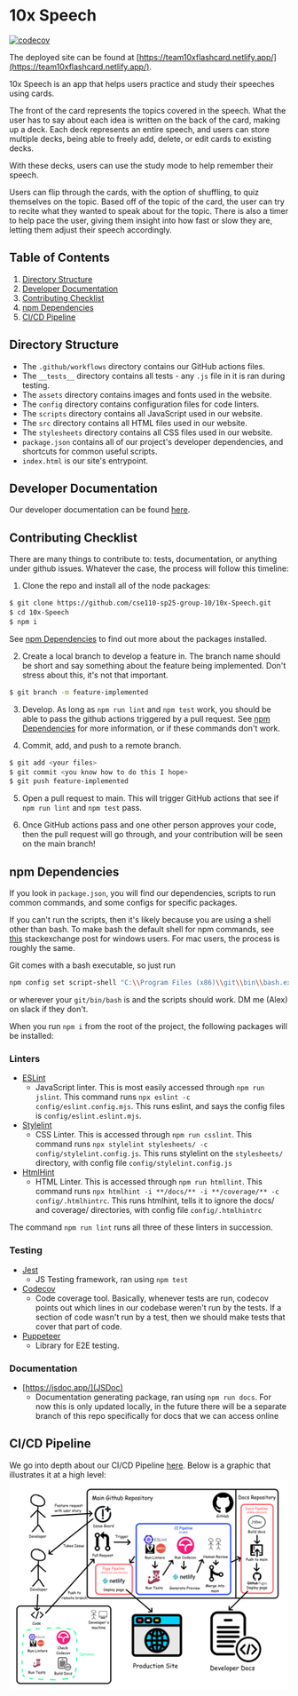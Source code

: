 # 10x Speech
[![codecov](https://codecov.io/gh/cse110-sp25-group-10/Flashcard-Project/graph/badge.svg?token=DAKDEQDBUL)](https://codecov.io/gh/cse110-sp25-group-10/Flashcard-Project)

The deployed site can be found at [https://team10xflashcard.netlify.app/](https://team10xflashcard.netlify.app/).

10x Speech is an app that helps users practice 
and study their speeches using cards.

The front of the card represents the topics covered 
in the speech. What the user has to say about each idea 
is written on the back of the card, making up a deck. 
Each deck represents an entire speech, and users can store 
multiple decks, being able to freely add, delete, or edit cards to existing decks.

With these decks, users can use the study mode to help remember their speech.

Users can flip through the cards, with the option of 
shuffling, to quiz themselves on the topic. Based off of the topic of the card, the user can try to recite what they wanted to speak about for the topic. There is also a timer to help pace the user, giving them insight into how fast or slow they are, letting them adjust their speech accordingly.

## Table of Contents
1. [Directory Structure](#directory-structure)
2. [Developer Documentation](#developer-documentation)
3. [Contributing Checklist](#contributing-checklist)
4. [npm Dependencies](#npm-dependencies)
5. [CI/CD Pipeline](#cicd-pipeline)

## Directory Structure
- The `.github/workflows` directory contains our GitHub actions files.
- The `__tests__` directory contains all tests - any `.js` file in it is ran during testing.
- The `assets` directory contains images and fonts used in the website.
- The `config` directory contains configuration files for code linters.
- The `scripts` directory contains all JavaScript used in our website.
- The `src` directory contains all HTML files used in our website.
- The `stylesheets` directory contains all CSS files used in our website.
- `package.json` contains all of our project's developer dependencies, and shortcuts for common useful scripts.
- `index.html` is our site's entrypoint.

## Developer Documentation
Our developer documentation can be found [here](https://cse110-sp25-group-10.github.io/10x-Speech-Docs/).

## Contributing Checklist
There are many things to contribute to: tests, documentation, or anything under github issues. Whatever the case, the process will follow this timeline:

1. Clone the repo and install all of the node packages:

```bash
$ git clone https://github.com/cse110-sp25-group-10/10x-Speech.git
$ cd 10x-Speech
$ npm i
```
See [npm Dependencies](#npm-dependencies) to find out more about the packages installed.

2. Create a local branch to develop a feature in. The branch name should be short and say something about the feature being implemented. Don't stress about this, it's not that important.

```bash
$ git branch -m feature-implemented
```

3. Develop. As long as `npm run lint` and `npm test` work, you should be able to pass the github actions triggered by a pull request. See [npm Dependencies](#npm-dependencies) for more information, or if these commands don't work.

4. Commit, add, and push to a remote branch.
```bash
$ git add <your files>
$ git commit <you know how to do this I hope>
$ git push feature-implemented
```

5. Open a pull request to main. This will trigger GitHub actions that see if `npm run lint` and `npm test` pass.

6. Once GitHub actions pass and one other person approves your code, then the pull request will go through, and your contribution will be seen on the main branch!

## npm Dependencies
If you look in `package.json`, you will find our dependencies, scripts to run common commands, and some configs for specific packages.

If you can't run the scripts, then it's likely because you are using a shell other than bash. To make bash the default shell for npm commands, see [this](https://stackoverflow.com/questions/23243353/how-to-set-shell-for-npm-run-scripts-in-windows) stackexchange post for windows users. For mac users, the process is roughly the same.

Git comes with a bash executable, so just run 

```bash
npm config set script-shell "C:\\Program Files (x86)\\git\\bin\\bash.exe" 
```

or wherever your `git/bin/bash` is and the scripts should work. DM me (Alex) on slack if they don't.

When you run `npm i` from the root of the project, the following packages will be installed:

### Linters
- [ESLint](https://eslint.org/)
    - JavaScript linter. This is most easily accessed through `npm run jslint`. This command runs `npx eslint -c config/eslint.config.mjs`. This runs eslint, and says the config files is `config/eslint.eslint.mjs`.
- [Stylelint](https://stylelint.io/)
    - CSS Linter. This is accessed through `npm run csslint`. This command runs `npx stylelint stylesheets/ -c config/stylelint.config.js`. This runs stylelint on the `stylesheets/` directory, with config file `config/stylelint.config.js`
- [HtmlHint](https://htmlhint.com/)
    - HTML Linter. This is accessed through `npm run htmllint`. This command runs `npx htmlhint -i **/docs/** -i **/coverage/** -c config/.htmlhintrc`. This runs htmlhint, tells it to ignore the docs/ and coverage/ directories, with config file `config/.htmlhintrc`

The command `npm run lint` runs all three of these linters in succession.

### Testing
- [Jest](https://jestjs.io/)
    - JS Testing framework, ran using `npm test`
- [Codecov](https://about.codecov.io/)
    - Code coverage tool. Basically, whenever tests are run, codecov points out which lines in our codebase weren't run by the tests. If a section of code wasn't run by a test, then we should make tests that cover that part of code.
- [Puppeteer](https://pptr.dev/)
    - Library for E2E testing.

### Documentation
- [https://jsdoc.app/](JSDoc)
    - Documentation generating package, ran using `npm run docs`. For now this is only updated locally, in the future there will be a separate branch of this repo specifically for docs that we can access online

## CI/CD Pipeline
We go into depth about our CI/CD Pipeline [here](https://github.com/cse110-sp25-group-10/cse110-sp25-group10/blob/main/admin/cipipeline/final-pipeline.md).
Below is a graphic that illustrates it at a high level:
![ci-cd pipeline](https://raw.githubusercontent.com/cse110-sp25-group-10/cse110-sp25-group10/main/admin/cipipeline/final-pipeline.png "ci-cd pipeline")
